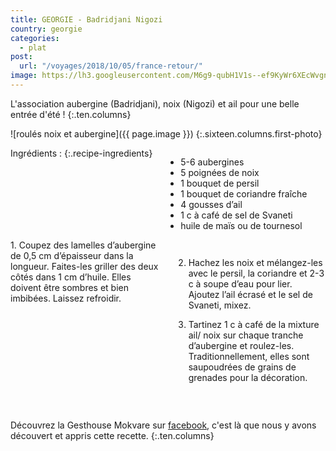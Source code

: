 ```yaml
---
title: GEORGIE - Badridjani Nigozi
country: georgie
categories:
  - plat
post:
  url: "/voyages/2018/10/05/france-retour/"
image: https://lh3.googleusercontent.com/M6g9-qubH1V1s--ef9KyWr6XEcWvgnyVV90525TklxFU1FSnyD9q0dFb4xPZmfduGYVkLoX-QH6NzCfHp-nXfQyaO_2FCNO_Tko8L3c-oF3n-G74-QrRRTzaSu4SRR_TDrqwLCrUetFqwmBZxSAFSRmnl4WqMY8UNPGNEX4-RRuXeZsou34fn6pLfSAbmFDuVYP3f1slYCICPt0cglO7WoCu0yMq8rIsWod6GLUJvc6XQ-ugscM-hDw8mOToygzl2-7s8dDypujS1pZ8lluqDRGLgtyXg5dCSC3STuRzHcOo829w-ZW5KsjaH2Q_E3_vdlBAv_gasN_AOwLrmnpKijYvNltuq3tzfO66_shYlcH8ASMzzX2qT5dSvnRfFUQ-p2p_Aj6-eL3hn1E-MXZCWzTQ0J1iZemQ3vm9kaI1ycCY3HdmbUsomrBgdtfDJKnMnPJ6qzZ7pZ5xI2scvYH8yCEDjXAQPKyuE0DeH23KzZ37WdTNZrVbQmLrKz4BGeInxmU7YnkIYwlwrVKiyP8ds350dqi35sS8i-Y4ZuWCW8jOIhuqN4_m8FVklQdv4GAGYh1rePtNKkffdN6I3stIECQaj-OSaVy_u1A2ptVx15t-Pvi7Tm8cAxt5rXL3Lz7RSH8Hlvxn_klKiow5foOUxtoWnYDANwdX_l1NpS0a93SMWzGj92xkIhugp_K9Nk7y9xAwZ0bKLSy1OHRYX-s9ia1TJky_fSL-crXvrk8EdReBtqeR=w900
---
```


L'association aubergine (Badridjani), noix (Nigozi) et ail pour une belle entrée d'été !
{:.ten.columns}

<!--fin extrait-->

![roulés noix et aubergine]({{ page.image }})
{:.sixteen.columns.first-photo}

<div class="four columns" markdown="1">
Ingrédients :
{:.recipe-ingredients}

- 5-6 aubergines
- 5 poignées de noix
- 1 bouquet de persil
- 1 bouquet de coriandre fraîche
- 4 gousses d’ail
- 1 c à café de sel de Svaneti
- huile de maïs ou de tournesol
</div>

<div class="ten columns" markdown="1">
1. Coupez des lamelles d’aubergine de 0,5 cm d’épaisseur dans la longueur. Faites-les griller des deux côtés dans 1 cm d’huile. Elles doivent être sombres et bien imbibées. Laissez refroidir.

2. Hachez les noix et mélangez-les avec le persil, la coriandre et 2-3 c à soupe d’eau pour lier. Ajoutez l’ail écrasé et le sel de Svaneti, mixez.

3. Tartinez 1 c à café de la mixture ail/ noix sur chaque tranche d’aubergine et roulez-les. Traditionnellement, elles sont saupoudrées de grains de grenades pour la décoration.
</div>

<div class="sixteen columns">
</div>

<div class="four columns">
&nbsp;
</div>

Découvrez la Gesthouse Mokvare sur [facebook](https://www.facebook.com/Mokvare/), c'est là que nous y avons découvert et appris cette recette.
{:.ten.columns}
